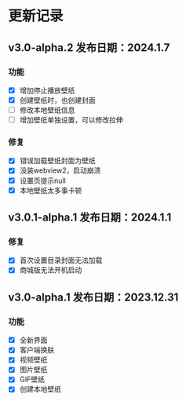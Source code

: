 # 更新记录

## v3.0-alpha.2 发布日期：2024.1.7

### 功能

- [x] 增加停止播放壁纸
- [x] 创建壁纸时，也创建封面
- [ ] 修改本地壁纸信息
- [ ] 增加壁纸单独设置，可以修改拉伸

### 修复

- [x] 错误加载壁纸封面为壁纸
- [x] 没装webview2，启动崩溃
- [x] 设置页提示null
- [x] 本地壁纸太多事卡顿

## v3.0.1-alpha.1 发布日期：2024.1.1  

### 修复

- [x] 首次设置目录封面无法加载
- [x] 商城版无法开机启动

## v3.0-alpha.1 发布日期：2023.12.31  

### 功能

- [x] 全新界面
- [x] 客户端换肤
- [x] 视频壁纸
- [x] 图片壁纸
- [x] GIF壁纸
- [x] 创建本地壁纸
